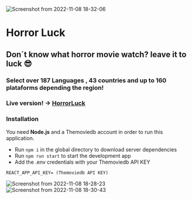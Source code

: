 ![Screenshot from 2022-11-08 18-32-06](https://user-images.githubusercontent.com/62818001/200680058-9666ca72-edfa-4890-a472-18da41f1494a.png)
# Horror Luck

## Don´t know what horror movie watch? leave it to luck :sunglasses:
### Select over 187 Languages , 43 countries and up to 160 plataforms depending the region!

### Live version! -> [HorrorLuck](https://horrorluck.netlify.app/ "live app")

### Installation
You need **Node.js** and a Themoviedb account in order to run this application.

- Run `npm i` in the global directory to download server dependencies
- Run `npm run start` to start the development app
- Add the .env credentials with your Themoviedb API KEY
```
REACT_APP_API_KEY= (Themoviedb API KEY)
```
![Screenshot from 2022-11-08 18-28-23](https://user-images.githubusercontent.com/62818001/200679316-1f0e0f6d-2b0a-465f-9942-2d8c7fff475d.png)
![Screenshot from 2022-11-08 18-30-43](https://user-images.githubusercontent.com/62818001/200679816-08905849-4b2d-4483-be7d-5b14ec8a3846.png)
